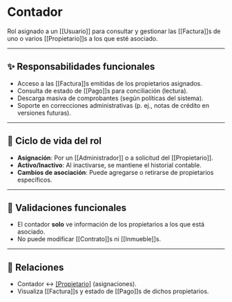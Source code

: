 # Contador

Rol asignado a un [[Usuario]] para consultar y gestionar las [[Factura]]s de uno o varios [[Propietario]]s a los que esté asociado.

---

## ✨ Responsabilidades funcionales
- Acceso a las [[Factura]]s emitidas de los propietarios asignados.
- Consulta de estado de [[Pago]]s para conciliación (lectura).
- Descarga masiva de comprobantes (según políticas del sistema).
- Soporte en correcciones administrativas (p. ej., notas de crédito en versiones futuras).

---

## 🔁 Ciclo de vida del rol
- **Asignación**: Por un [[Administrador]] o a solicitud del [[Propietario]].
- **Activo/Inactivo**: Al inactivarse, se mantiene el historial contable.
- **Cambios de asociación**: Puede agregarse o retirarse de propietarios específicos.

---

## 🚫 Validaciones funcionales
- El contador **solo** ve información de los propietarios a los que está asociado.
- No puede modificar [[Contrato]]s ni [[Inmueble]]s.

---

## 🔗 Relaciones
- Contador ↔ [[Propietario]](s) (asignaciones).
- Visualiza [[Factura]]s y estado de [[Pago]]s de dichos propietarios.

